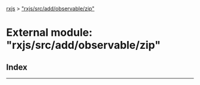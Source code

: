 [rxjs](../README.md) > ["rxjs/src/add/observable/zip"](../modules/_rxjs_src_add_observable_zip_.md)

# External module: "rxjs/src/add/observable/zip"

## Index

---

